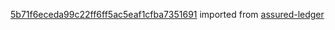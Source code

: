 [5b71f6eceda99c22ff6ff5ac5eaf1cfba7351691](https://github.com/insolar/assured-ledger/commit/5b71f6eceda99c22ff6ff5ac5eaf1cfba7351691) imported from [assured-ledger](https://github.com/insolar/assured-ledger)
